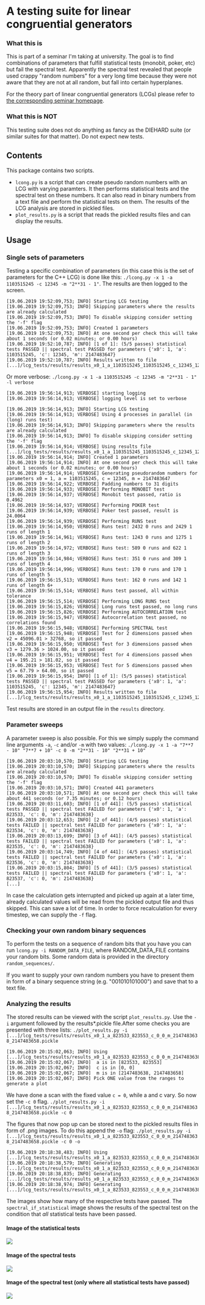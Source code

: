 # A testing suite for linear congruential generators

### What this is

This is part of a seminar I'm taking at university. The goal is to find
combinations of parameters that fulfill statistical tests (monobit, poker, etc)
but fail the spectral test. Apparently the spectral test revealed that people
used crappy "random numbers" for a very long time because they were not aware
that they are not at all random, but fall into certain hyperplanes.

For the theory part of linear congruential generators (LCGs) please refer to [the corresponding seminar homepage](https://zufallsmaschiness19.github.io/LCG/lcg.html).

### What this is NOT

This testing suite does not do anything as fancy as the DIEHARD suite (or
similar suites for that matter). Do not expect new tests.

## Contents

This package contains two scripts.
 * ```lcong.py``` is a script that can create pseudo random numbers with an LCG with varying paramters. It then performs statistical tests and the spectral test on these numbers. It can also read in binary numbers from a text file and perform the statistical tests on them. The results of the LCG analysis are stored in pickled files.
 * ```plot_results.py``` is a script that reads the pickled results files and can display the results.

## Usage

### Single sets of parameters

Testing a specific combination of parameters (in this case this is the set of parameters for the C++ LCG) is done like this: ```./lcong.py -x 1 -a 1103515245 -c 12345 -m "2**31 - 1"```. The results are then logged to the screen.
```
[19.06.2019 19:52:09,753; INFO] Starting LCG testing
[19.06.2019 19:52:09,753; INFO] Skipping parameters where the results are already calculated
[19.06.2019 19:52:09,753; INFO] To disable skipping consider setting the '-f' flag
[19.06.2019 19:52:09,753; INFO] Created 1 parameters
[19.06.2019 19:52:09,753; INFO] At one second per check this will take about 1 seconds (or 0.02 minutes; or 0.00 hours)
[19.06.2019 19:52:10,787; INFO] [1 of 1]: (5/5 passes) statistical tests PASSED || spectral test PASSED for parameters {'x0': 1, 'a': 1103515245, 'c': 12345, 'm': 2147483647}
[19.06.2019 19:52:10,787; INFO] Results written to file [...]/lcg_tests/results/results_x0_1_a_1103515245_1103515245_c_12345_12345_m_2147483647_2147483647.pickle
```

Or more verbose:
```./lcong.py -x 1 -a 1103515245 -c 12345 -m "2**31 - 1" -l verbose```

```
[19.06.2019 19:56:14,913; VERBOSE] starting logging
[19.06.2019 19:56:14,913; VERBOSE] logging level is set to verbose

[19.06.2019 19:56:14,913; INFO] Starting LCG testing
[19.06.2019 19:56:14,913; VERBOSE] Using 4 processes in parallel (in (long) runs test)
[19.06.2019 19:56:14,913; INFO] Skipping parameters where the results are already calculated
[19.06.2019 19:56:14,913; INFO] To disable skipping consider setting the '-f' flag
[19.06.2019 19:56:14,914; VERBOSE] Using results file [...]/lcg_tests/results/results_x0_1_a_1103515245_1103515245_c_12345_12345_m_2147483647_2147483647.pickle
[19.06.2019 19:56:14,914; INFO] Created 1 parameters
[19.06.2019 19:56:14,914; INFO] At one second per check this will take about 1 seconds (or 0.02 minutes; or 0.00 hours)
[19.06.2019 19:56:14,914; VERBOSE] Generating pseudorandom numbers for parameters x0 = 1, a = 1103515245, c = 12345, m = 2147483647
[19.06.2019 19:56:14,922; VERBOSE] Padding numbers to 31 digits
[19.06.2019 19:56:14,933; VERBOSE] Performing MONOBIT test
[19.06.2019 19:56:14,937; VERBOSE] Monobit test passed, ratio is 0.4962
[19.06.2019 19:56:14,937; VERBOSE] Performing POKER test
[19.06.2019 19:56:14,939; VERBOSE] Poker test passed, result is 24.0064
[19.06.2019 19:56:14,939; VERBOSE] Performing RUNS test
[19.06.2019 19:56:14,950; VERBOSE] Runs test: 2432 0 runs and 2429 1 runs of length 1
[19.06.2019 19:56:14,961; VERBOSE] Runs test: 1243 0 runs and 1275 1 runs of length 2
[19.06.2019 19:56:14,972; VERBOSE] Runs test: 589 0 runs and 622 1 runs of length 3
[19.06.2019 19:56:14,984; VERBOSE] Runs test: 351 0 runs and 309 1 runs of length 4
[19.06.2019 19:56:14,996; VERBOSE] Runs test: 170 0 runs and 170 1 runs of length 5
[19.06.2019 19:56:15,513; VERBOSE] Runs test: 162 0 runs and 142 1 runs of length 6+
[19.06.2019 19:56:15,514; VERBOSE] Runs test passed, all within tolerance
[19.06.2019 19:56:15,514; VERBOSE] Performing LONG RUNS test
[19.06.2019 19:56:15,826; VERBOSE] Long runs test passed, no long runs
[19.06.2019 19:56:15,826; VERBOSE] Performing AUTOCORRELATION test
[19.06.2019 19:56:15,947; VERBOSE] Autocorrelation test passed, no correlations found
[19.06.2019 19:56:15,948; VERBOSE] Performing SPECTRAL test
[19.06.2019 19:56:15,948; VERBOSE] Test for 2 dimensions passed when v2 = 45096.01 > 32768, so it passed
[19.06.2019 19:56:15,950; VERBOSE] Test for 3 dimensions passed when v3 = 1279.36 > 1024.00, so it passed
[19.06.2019 19:56:15,951; VERBOSE] Test for 4 dimensions passed when v4 = 195.21 > 181.02, so it passed
[19.06.2019 19:56:15,953; VERBOSE] Test for 5 dimensions passed when v5 = 67.79 > 64.00, so it passed
[19.06.2019 19:56:15,954; INFO] [1 of 1]: (5/5 passes) statistical tests PASSED || spectral test PASSED for parameters {'x0': 1, 'a': 1103515245, 'c': 12345, 'm': 2147483647}
[19.06.2019 19:56:15,954; INFO] Results written to file [...]/lcg_tests/results/results_x0_1_a_1103515245_1103515245_c_12345_12345_m_2147483647_2147483647.pickle
```

Test results are stored in an output file in the ```results``` directory.

### Parameter sweeps

A parameter sweep is also possible. For this we simply supply the command line arguments ```-a```, ```-c``` and/or ```-m``` with two values: ```./lcong.py -x 1 -a "7**7 - 10" "7**7 + 10" -c 0 -m "2**31 - 10" "2**31 + 10"```

```
[19.06.2019 20:03:10,570; INFO] Starting LCG testing
[19.06.2019 20:03:10,570; INFO] Skipping parameters where the results are already calculated
[19.06.2019 20:03:10,570; INFO] To disable skipping consider setting the '-f' flag
[19.06.2019 20:03:10,571; INFO] Created 441 parameters
[19.06.2019 20:03:10,571; INFO] At one second per check this will take about 441 seconds (or 7.35 minutes; or 0.12 hours)
[19.06.2019 20:03:11,603; INFO] [1 of 441]: (5/5 passes) statistical tests PASSED || spectral test FAILED for parameters {'x0': 1, 'a': 823533, 'c': 0, 'm': 2147483638}
[19.06.2019 20:03:12,653; INFO] [2 of 441]: (4/5 passes) statistical tests FAILED || spectral test FAILED for parameters {'x0': 1, 'a': 823534, 'c': 0, 'm': 2147483638}
[19.06.2019 20:03:13,699; INFO] [3 of 441]: (4/5 passes) statistical tests FAILED || spectral test FAILED for parameters {'x0': 1, 'a': 823535, 'c': 0, 'm': 2147483638}
[19.06.2019 20:03:14,749; INFO] [4 of 441]: (4/5 passes) statistical tests FAILED || spectral test FAILED for parameters {'x0': 1, 'a': 823536, 'c': 0, 'm': 2147483638}
[19.06.2019 20:03:15,804; INFO] [5 of 441]: (3/5 passes) statistical tests FAILED || spectral test FAILED for parameters {'x0': 1, 'a': 823537, 'c': 0, 'm': 2147483638}
[...]
```

In case the calculation gets interrupted and picked up again at a later time, already calculated values will be read from the pickled output file and thus skipped. This can save a lot of time. In order to force recalculation for every timestep, we can supply the ```-f``` flag.

### Checking your own random binary sequences

To perform the tests on a sequence of random bits that you have you can run
```lcong.py -i RANDOM_DATA_FILE```, where RANDOM_DATA_FILE contains
your random bits. Some random data is provided in the directory ```random_sequences/```.

If you want to supply your own random numbers you have to present them in form of a binary sequence string (e.g. "001010101000") and save that to a text file.

### Analyzing the results

The stored results can be viewed with the script ```plot_results.py```. Use the ```-i``` argument followed by the results*.pickle file.After some checks you are presented with three lists: ```./plot_results.py -i [...]/lcg_tests/results/results_x0_1_a_823533_823553_c_0_0_m_2147483638_2147483658.pickle```

```
[19.06.2019 20:15:02,063; INFO] Using [...]/lcg_tests/results/results_x0_1_a_823533_823553_c_0_0_m_2147483638_2147483658.pickle
[19.06.2019 20:15:02,067; INFO]  a is in [823533, 823553]
[19.06.2019 20:15:02,067; INFO]  c is in [0, 0]
[19.06.2019 20:15:02,067; INFO]  m is in [2147483638, 2147483658]
[19.06.2019 20:15:02,067; INFO] Pick ONE value from the ranges to generate a plot
```

We have done a scan with the fixed value ```c = 0```, while a and c vary. So now set the ```-c 0``` flag.
```./plot_results.py -i [...]/lcg_tests/results/results_x0_1_a_823533_823553_c_0_0_m_2147483638_2147483658.pickle -c 0```

The figures that now pop up can be stored next to the pickled results files in form of .png images. To do this append the ```-o``` flag: ```./plot_results.py -i [...]/lcg_tests/results/results_x0_1_a_823533_823553_c_0_0_m_2147483638_2147483658.pickle -c 0 -o```

```
[19.06.2019 20:18:38,483; INFO] Using [...]/lcg_tests/results/results_x0_1_a_823533_823553_c_0_0_m_2147483638_2147483658.pickle
[19.06.2019 20:18:38,579; INFO] Generating [...]/lcg_tests/results/results_x0_1_a_823533_823553_c_0_0_m_2147483638_2147483658_statistical_c_is_0.png
[19.06.2019 20:18:38,835; INFO] Generating [...]/lcg_tests/results/results_x0_1_a_823533_823553_c_0_0_m_2147483638_2147483658_spectral_c_is_0.png
[19.06.2019 20:18:38,974; INFO] Generating [...]/lcg_tests/results/results_x0_1_a_823533_823553_c_0_0_m_2147483638_2147483658_spectral_if_statistical_c_is_0.png
```

The images show how many of the respective tests have passed. The ```spectral_if_statistical``` image shows the results of the spectral test on the condition that _all_ statistical tests have been passed.

#### Image of the statistical tests
![](doc/img/results_x0_1_a_823533_823553_c_0_0_m_2147483638_2147483658_statistical_c_is_0.png)

#### Image of the spectral tests
![](doc/img/results_x0_1_a_823533_823553_c_0_0_m_2147483638_2147483658_spectral_c_is_0.png)

#### Image of the spectral test (only where all statistical tests have passed)
![](doc/img/results_x0_1_a_823533_823553_c_0_0_m_2147483638_2147483658_spectral_if_statistical_c_is_0.png)
